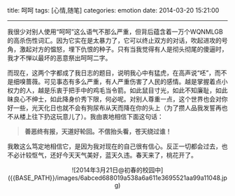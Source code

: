 title: 呵呵
tags: [心情,随笔]
categories: emotion
date: 2014-03-20 15:21:00

---

我很少对别人使用“呵呵”这么语气不那么严重，但背后蕴含着一万个WQNMLGB的高杀伤性词汇。因为它实在是太暴力了，它可以终止双方的对话，吹起进攻的号角，激起对方的愠怒，埋下仇恨的种子。只有当我觉得有人是彻头彻尾的傻逼时，我才不惮以最坏的恶意祭出呵呵二字。

而现在，这两个字都成了我日志的题目，说明我心中有猛虎，在高声说“呸”，而不是细嗅蔷薇。可见事态有多么严重，有人严重伤害了人民的感情。越是掌握着点小权力的人，越是乐衷于把手中的鸡毛当令箭。如此鼠目寸光，如此不知廉耻，如此昧良心不绅士，如此降身价秀下限，何必呢。对别人尊重一点，这个世界也会对你好一些，光天化日也就不会有狗尿布从天而降在你的头上（为了攒人品我发誓再也不从楼上往下扔这玩意儿了）。我由衷地相信下面这句话：

> **善恶终有报，天道好轮回。不信抬头看，苍天绕过谁！**

我敢这么笃定地相信它，是因为我对现在的自己很有信心。反正一切都会过去，也不必计较怄气，还好今天天气美好，蓝天久违。春天来了，桃花开了。

<center>![2014年3月21日@初春的校园中]({{BASE_PATH}}/images/6abced688019a538a6a611e3695521aa99a11048.jpg)</center>
